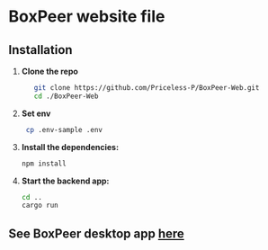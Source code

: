# BoxPeer website file

## Installation
1. **Clone the repo**
    ```bash
       git clone https://github.com/Priceless-P/BoxPeer-Web.git
       cd ./BoxPeer-Web
    ```
2. **Set env**
    ```bash
     cp .env-sample .env
    ```
2. **Install the dependencies:**

   ```bash
   npm install
   ```

2. **Start the backend app:**

   ```bash
   cd ..
   cargo run
   ```


## See BoxPeer desktop app [here](https://github.com/Priceless-P/BoxPeer)
